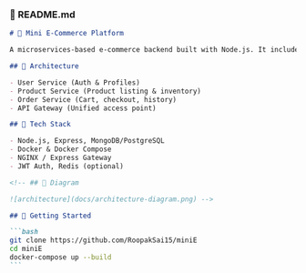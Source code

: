 ### 📘 README.md

````markdown
# 🛒 Mini E-Commerce Platform

A microservices-based e-commerce backend built with Node.js. It includes services for user authentication, product management, and order processing with an API gateway.

## 🧱 Architecture

- User Service (Auth & Profiles)
- Product Service (Product listing & inventory)
- Order Service (Cart, checkout, history)
- API Gateway (Unified access point)

## 🧪 Tech Stack

- Node.js, Express, MongoDB/PostgreSQL
- Docker & Docker Compose
- NGINX / Express Gateway
- JWT Auth, Redis (optional)

<!-- ## 📸 Diagram

![architecture](docs/architecture-diagram.png) -->

## 🚀 Getting Started

```bash
git clone https://github.com/RoopakSai15/miniE
cd miniE
docker-compose up --build
```
````
